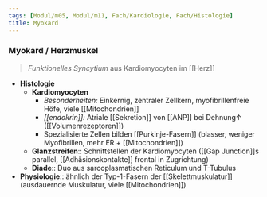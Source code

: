 ```yaml
---
tags: [Modul/m05, Modul/m11, Fach/Kardiologie, Fach/Histologie]
title: Myokard
---
```

### Myokard / Herzmuskel
> *Funktionelles Syncytium* aus Kardiomyocyten im [[Herz]]
- **Histologie**
	- **Kardiomyocyten**
		- *Besonderheiten:* Einkernig, zentraler Zellkern, myofibrillenfreie Höfe, viele [[Mitochondrien]]
		- *[[endokrin]]:* Atriale [[Sekretion]] von [[ANP]] bei Dehnung↑ ([[Volumenrezeptoren]])
		- Spezialisierte Zellen bilden [[Purkinje-Fasern]] (blasser, weniger Myofibrillen, mehr ER + [[Mitochondrien]])
	- **Glanzstreifen**:: Schnittstellen der Kardiomyocyten ([[Gap Junction]]s parallel, [[Adhäsionskontakte]] frontal in Zugrichtung)
	- **Diade**:: Duo aus sarcoplasmatischen Reticulum und T-Tubulus
- **Physiologie**:: ähnlich der Typ-1-Fasern der [[Skelettmuskulatur]] (ausdauernde Muskulatur, viele [[Mitochondrien]])